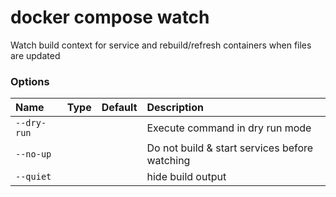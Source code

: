 # docker compose watch

<!---MARKER_GEN_START-->
Watch build context for service and rebuild/refresh containers when files are updated

### Options

| Name        | Type | Default | Description                                   |
|:------------|:-----|:--------|:----------------------------------------------|
| `--dry-run` |      |         | Execute command in dry run mode               |
| `--no-up`   |      |         | Do not build & start services before watching |
| `--quiet`   |      |         | hide build output                             |


<!---MARKER_GEN_END-->


